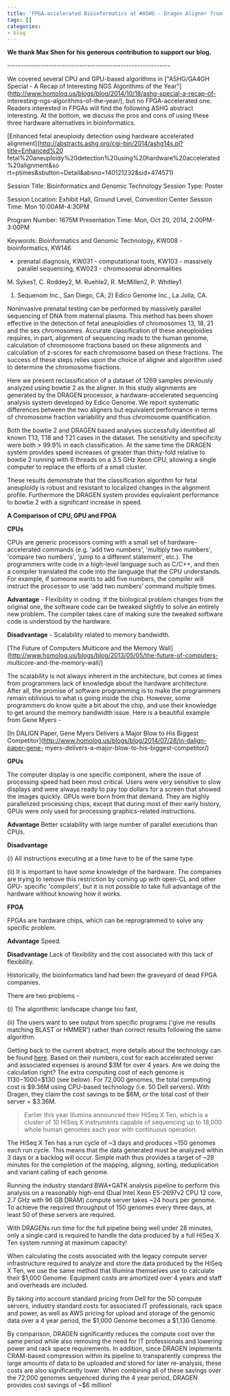 ```yaml
---
title: 'FPGA-accelerated Bioinformatics at #ASHG - Dragen Aligner from Edico Genome'
tags: []
categories:
- blog
---
```

**We thank Max Shen for his generous contribution to support our blog.**
<!--more-->

\-----------------------------------------------------------

We covered several CPU and GPU-based algorithms in ["ASHG/GA4GH Special - A
Recap of Interesting NGS Algorithms of the
Year"](http://www.homolog.us/blogs/blog/2014/10/18/ashg-special-a-recap-of-
interesting-ngs-algorithms-of-the-year/), but no FPGA-accelerated one. Readers
interested in FPGAs will find the following ASHG abstract interesting. At the
bottom, we discuss the pros and cons of using these three hardware
alternatives in bioinformatics.

[Enhanced fetal aneuploidy detection using hardware accelerated
alignment](http://abstracts.ashg.org/cgi-bin/2014/ashg14s.pl?title=Enhanced%20
fetal%20aneuploidy%20detection%20using%20hardware%20accelerated%20alignment&so
rt=ptimes&sbutton=Detail&absno=140121232&sid=474571)

>

Session Title: Bioinformatics and Genomic Technology Session Type: Poster

Session Location: Exhibit Hall, Ground Level, Convention Center Session Time:
Mon 10:00AM-4:30PM

Program Number: 1675M Presentation Time: Mon, Oct 20, 2014, 2:00PM-3:00PM

Keywords: Bioinformatics and Genomic Technology, KW008 - bioinformatics, KW146
- prenatal diagnosis, KW031 - computational tools, KW103 - massively parallel
sequencing, KW023 - chromosomal abnormalities

M. Sykes1, C. Roddey2, M. Ruehle2, R. McMillen2, P. Whitley1

1) Sequenom Inc., San Diego, CA; 2) Edico Genome Inc., La Jolla, CA.

Noninvasive prenatal testing can be performed by massively parallel sequencing
of DNA from maternal plasma. This method has been shown effective in the
detection of fetal aneuploidies of chromosomes 13, 18, 21 and the sex
chromosomes. Accurate classification of these aneuploidies requires, in part,
alignment of sequencing reads to the human genome, calculation of chromosome
fractions based on these alignments and calculation of z-scores for each
chromosome based on these fractions. The success of these steps relies upon
the choice of aligner and algorithm used to determine the chromosome
fractions.

Here we present reclassification of a dataset of 1269 samples previously
analyzed using bowtie 2 as the aligner. In this study alignments are generated
by the DRAGEN processor, a hardware-accelerated sequencing analysis system
developed by Edico Genome. We report systematic differences between the two
aligners but equivalent performance in terms of chromosome fraction
variability and thus chromosome quantification.

Both the bowtie 2 and DRAGEN based analyses successfully identified all known
T13, T18 and T21 cases in the dataset. The sensitivity and specificity were
both > 99.9% in each classification. At the same time the DRAGEN system
provides speed increases of greater than thirty-fold relative to bowtie 2
running with 6 threads on a 3.5 GHz Xeon CPU, allowing a single computer to
replace the efforts of a small cluster.

These results demonstrate that the classification algorithm for fetal
aneuploidy is robust and resistant to localized changes in the alignment
profile. Furthermore the DRAGEN system provides equivalent performance to
bowtie 2 with a significant increase in speed.

**A Comparison of CPU, GPU and FPGA**

**CPUs**

CPUs are generic processors coming with a small set of hardware-accelerated
commands (e.g. 'add two numbers', 'multiply two numbers', 'compare two
numbers', 'jump to a different statement', etc.). The programmers write code
in a high-level language such as C/C++, and then a compiler translated the
code into the language that the CPU understands. For example, if someone wants
to add five numbers, the compiler will instruct the processor to use 'add two
numbers' command multiple times.

**Advantage** \- Flexibility in coding. If the biological problem changes from the original one, the software code can be tweaked slightly to solve an entirely new problem. The compiler takes care of making sure the tweaked software code is understood by the hardware. 

**Disadvantage** \- Scalability related to memory bandwidth. 

[The Future of Computers Multicore and the Memory
Wall](http://www.homolog.us/blogs/blog/2013/05/05/the-future-of-computers-
multicore-and-the-memory-wall/)

The scalability is not always inherent in the architecture, but comes at times
from programmers lack of knowledge about the hardware architecture. After all,
the promise of software programming is to make the programmers remain
oblivious to what is going inside the chip. However, some programmers do know
quite a bit about the chip, and use their knowledge to get around the memory
bandwidth issue. Here is a beautiful example from Gene Myers -

[In DALIGN Paper, Gene Myers Delivers a Major Blow to His Biggest
Competitor](http://www.homolog.us/blogs/blog/2014/07/28/in-dalign-paper-gene-
myers-delivers-a-major-blow-to-his-biggest-competitor/)

**GPUs**

The computer display is one specific component, where the issue of processing
speed had been most critical. Users were very sensitive to slow displays and
were always ready to pay top dollars for a screen that showed the images
quickly. GPUs were born from that demand. They are highly parallelized
processing chips, except that during most of their early history, GPUs were
only used for processing graphics-related instructions.

**Advantage** Better scalability with large number of parallel executions than CPUs. 

**Disadvantage**

(i) All instructions executing at a time have to be of the same type.

(ii) It is important to have some knowledge of the hardware. The companies are
trying to remove this restriction by coming up with open-CL and other GPU-
specific 'compilers', but it is not possible to take full advantage of the
hardware without knowing how it works.

**FPGA**

FPGAs are hardware chips, which can be reprogrammed to solve any specific
problem.

**Advantage** Speed. 

**Disadvantage** Lack of flexibility and the cost associated with this lack of flexibility. 

Historically, the bioinformatics land had been the graveyard of dead FPGA
companies.

There are two problems -

(i) The algorithmic landscape change too fast,

(ii) The users want to see output from specific programs ('give me results
matching BLAST or HMMER') rather than correct results following the same
algorithm.

Getting back to the current abstract, more details about the technology can be
found [here](http://www.edicogenome.com/dragen/). Based on their numbers, cost
for each accelerated server and associated expenses is around $3M for over 4
years. Are we doing the calculation right? The extra computing cost of each
genome is $1130-$1000=$130 (see below). For 72,000 genomes, the total
computing cost is $9.36M using CPU-based technology (i.e. 50 Dell servers).
With Dragen, they claim the cost savings to be $6M, or the total cost of their
server = $3.36M.

> Earlier this year Illumina announced their HiSeq X Ten, which is a cluster
of 10 HiSeq X instruments capable of sequencing up to 18,000 whole human
genomes each year with continuous operation.

The HiSeq X Ten has a run cycle of ~3 days and produces ~150 genomes each run
cycle. This means that the data generated must be analyzed within 3 days or a
backlog will occur. Simple math thus provides a target of ~28 minutes for the
completion of the mapping, aligning, sorting, deduplication and variant
calling of each genome.

Running the industry standard BWA+GATK analysis pipeline to perform this
analysis on a reasonably high-end (Dual Intel Xeon E5-2697v2 CPU 12 core, 2.7
GHz with 96 GB DRAM) compute server takes ~24 hours per genome. To achieve the
required throughput of 150 genomes every three days, at least 50 of these
servers are required.

With DRAGENs run time for the full pipeline being well under 28 minutes, only
a single card is required to handle the data produced by a full HiSeq X Ten
system running at maximum capacity!

When calculating the costs associated with the legacy compute server
infrastructure required to analyze and store the data produced by the HiSeq X
Ten, we use the same method that Illumina themselves use to calculate their
$1,000 Genome. Equipment costs are amortized over 4 years and staff and
overheads are included.

By taking into account standard pricing from Dell for the 50 compute servers,
industry standard costs for associated IT professionals, rack space and power,
as well as AWS pricing for upload and storage of the genomic data over a 4
year period, the $1,000 Genome becomes a $1,130 Genome.

By comparison, DRAGEN significantly reduces the compute cost over the same
period while also removing the need for IT professionals and lowering power
and rack space requirements. In addition, since DRAGEN implements CRAM-based
compression within its pipeline to transparently compress the large amounts of
data to be uploaded and stored for later re-analysis, these costs are also
significantly lower. When combining all of these savings over the 72,000
genomes sequenced during the 4 year period, DRAGEN provides cost savings of
~$6 million!

